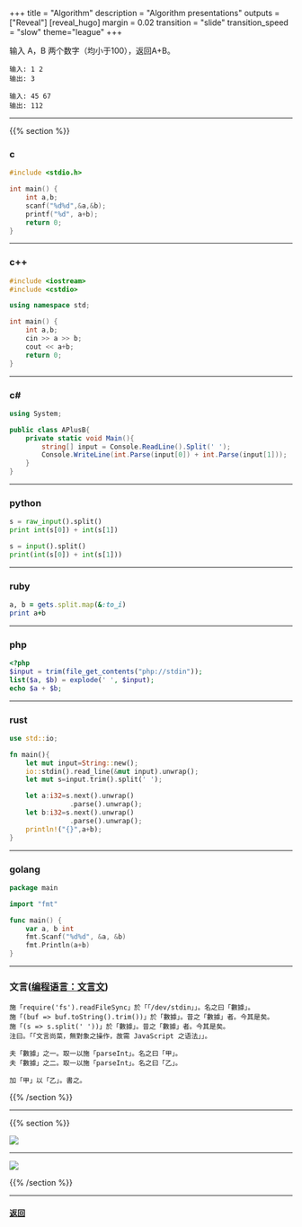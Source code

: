 +++
title = "Algorithm"
description = "Algorithm presentations"
outputs = ["Reveal"]
[reveal_hugo]
margin = 0.02
transition = "slide"
transition_speed = "slow"
theme="league"
+++

输入 A，B 两个数字（均小于100），返回A+B。

```
输入: 1 2 
输出: 3
```
```
输入: 45 67
输出: 112
```

---

{{% section %}}

### c

```c
#include <stdio.h>

int main() {
    int a,b;
    scanf("%d%d",&a,&b);
    printf("%d", a+b);
    return 0;
}
```

---

### c++

```c++
#include <iostream>
#include <cstdio>

using namespace std;

int main() {
    int a,b;
    cin >> a >> b;
    cout << a+b;
    return 0;
}
```

---

### c#

```c#
using System;

public class APlusB{
    private static void Main(){
        string[] input = Console.ReadLine().Split(' ');
        Console.WriteLine(int.Parse(input[0]) + int.Parse(input[1]));
    }
}
```

---

### python

```python
s = raw_input().split()
print int(s[0]) + int(s[1])
```

```python
s = input().split()
print(int(s[0]) + int(s[1]))
```

---

### ruby

```ruby
a, b = gets.split.map(&:to_i)
print a+b
```

---

### php

```php
<?php
$input = trim(file_get_contents("php://stdin"));
list($a, $b) = explode(' ', $input);
echo $a + $b;
```

---

### rust

```rust
use std::io;

fn main(){
    let mut input=String::new();
    io::stdin().read_line(&mut input).unwrap();
    let mut s=input.trim().split(' ');

    let a:i32=s.next().unwrap()
               .parse().unwrap();
    let b:i32=s.next().unwrap()
               .parse().unwrap();
    println!("{}",a+b);
}
```

---

### golang

```go
package main

import "fmt"

func main() {
    var a, b int
    fmt.Scanf("%d%d", &a, &b)
    fmt.Println(a+b)
}
```

---

### 文言([编程语言：文言文](https://github.com/wenyan-lang/wenyan))

```文言文
施「require('fs').readFileSync」於「「/dev/stdin」」。名之曰「數據」。
施「(buf => buf.toString().trim())」於「數據」。昔之「數據」者。今其是矣。
施「(s => s.split(' '))」於「數據」。昔之「數據」者。今其是矣。
注曰。「「文言尚菜，無對象之操作，故需 JavaScript 之语法」」。

夫「數據」之一。取一以施「parseInt」。名之曰「甲」。
夫「數據」之二。取一以施「parseInt」。名之曰「乙」。

加「甲」以「乙」。書之。
```

{{% /section %}}

---

{{% section %}}

![](/images/img.png)

---

![](/images/img2.png)

{{% /section %}}

---

#### [返回](/#/4)


